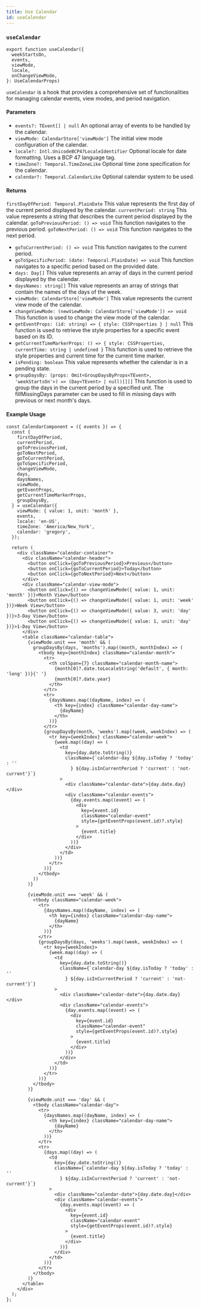 ```yaml
---
title: Use Calendar
id: useCalendar
---
```


### `useCalendar`

```tsx
export function useCalendar({
  weekStartsOn,
  events,
  viewMode,
  locale,
  onChangeViewMode,
}: UseCalendarProps)
```

`useCalendar` is a hook that provides a comprehensive set of functionalities for managing calendar events, view modes, and period navigation.


#### Parameters

- `events?: TEvent[] | null`
An optional array of events to be handled by the calendar.
- `viewMode: CalendarStore['viewMode']`
The initial view mode configuration of the calendar.
- `locale?: Intl.UnicodeBCP47LocaleIdentifier`
Optional locale for date formatting. Uses a BCP 47 language tag.
- `timeZone?: Temporal.TimeZoneLike`
Optional time zone specification for the calendar.
- `calendar?: Temporal.CalendarLike`
Optional calendar system to be used.


#### Returns

`firstDayOfPeriod: Temporal.PlainDate`
This value represents the first day of the current period displayed by the calendar.
`currentPeriod: string`
This value represents a string that describes the current period displayed by the calendar.
`goToPreviousPeriod: () => void`
This function navigates to the previous period.
`goToNextPeriod: () => void`
This function navigates to the next period.
- `goToCurrentPeriod: () => void`
This function navigates to the current period.
- `goToSpecificPeriod: (date: Temporal.PlainDate) => void`
This function navigates to a specific period based on the provided date.
- `days: Day[]`
This value represents an array of days in the current period displayed by the calendar.
- `daysNames: string[]`
This value represents an array of strings that contain the names of the days of the week.
- `viewMode: CalendarStore['viewMode']`
This value represents the current view mode of the calendar.
- `changeViewMode: (newViewMode: CalendarStore['viewMode']) => void`
This function is used to change the view mode of the calendar.
- `getEventProps: (id: string) => { style: CSSProperties } | null`
This function is used to retrieve the style properties for a specific event based on its ID.
- `getCurrentTimeMarkerProps: () => { style: CSSProperties, currentTime: string | undefined }`
This function is used to retrieve the style properties and current time for the current time marker.
- `isPending: boolean`
This value represents whether the calendar is in a pending state.
- `groupDaysBy: (props: Omit<GroupDaysByProps<TEvent>, 'weekStartsOn'>) => (Day<TEvent> | null)[][]`
This function is used to group the days in the current period by a specified unit. The fillMissingDays parameter can be used to fill in missing days with previous or next month's days.

#### Example Usage

```tsx
const CalendarComponent = ({ events }) => {
  const {
    firstDayOfPeriod,
    currentPeriod,
    goToPreviousPeriod,
    goToNextPeriod,
    goToCurrentPeriod,
    goToSpecificPeriod,
    changeViewMode,
    days,
    daysNames,
    viewMode,
    getEventProps,
    getCurrentTimeMarkerProps,
    groupDaysBy,
  } = useCalendar({
    viewMode: { value: 1, unit: 'month' },
    events,
    locale: 'en-US',
    timeZone: 'America/New_York',
    calendar: 'gregory',
  });

  return (
    <div className="calendar-container">
      <div className="calendar-header">
        <button onClick={goToPreviousPeriod}>Previous</button>
        <button onClick={goToCurrentPeriod}>Today</button>
        <button onClick={goToNextPeriod}>Next</button>
      </div>
      <div className="calendar-view-mode">
        <button onClick={() => changeViewMode({ value: 1, unit: 'month' })}>Month View</button>
        <button onClick={() => changeViewMode({ value: 1, unit: 'week' })}>Week View</button>
        <button onClick={() => changeViewMode({ value: 3, unit: 'day' })}>3-Day View</button>
        <button onClick={() => changeViewMode({ value: 1, unit: 'day' })}>1-Day View</button>
      </div>
      <table className="calendar-table">
        {viewMode.unit === 'month' && (
          groupDaysBy(days, 'months').map((month, monthIndex) => (
            <tbody key={monthIndex} className="calendar-month">
              <tr>
                <th colSpan={7} className="calendar-month-name">
                  {month[0]?.date.toLocaleString('default', { month: 'long' })}{' '}
                  {month[0]?.date.year}
                </th>
              </tr>
              <tr>
                {daysNames.map((dayName, index) => (
                  <th key={index} className="calendar-day-name">
                    {dayName}
                  </th>
                ))}
              </tr>
              {groupDaysBy(month, 'weeks').map((week, weekIndex) => (
                <tr key={weekIndex} className="calendar-week">
                  {week.map((day) => (
                    <td
                      key={day.date.toString()}
                      className={`calendar-day ${day.isToday ? 'today' : ''
                        } ${day.isInCurrentPeriod ? 'current' : 'not-current'}`}
                    >
                      <div className="calendar-date">{day.date.day}</div>
                      <div className="calendar-events">
                        {day.events.map((event) => (
                          <div
                            key={event.id}
                            className="calendar-event"
                            style={getEventProps(event.id)?.style}
                          >
                            {event.title}
                          </div>
                        ))}
                      </div>
                    </td>
                  ))}
                </tr>
              ))}
            </tbody>
          ))
        )}

        {viewMode.unit === 'week' && (
          <tbody className="calendar-week">
            <tr>
              {daysNames.map((dayName, index) => (
                <th key={index} className="calendar-day-name">
                  {dayName}
                </th>
              ))}
            </tr>
            {groupDaysBy(days, 'weeks').map((week, weekIndex) => (
              <tr key={weekIndex}>
                {week.map((day) => (
                  <td
                    key={day.date.toString()}
                    className={`calendar-day ${day.isToday ? 'today' : ''
                      } ${day.isInCurrentPeriod ? 'current' : 'not-current'}`}
                  >
                    <div className="calendar-date">{day.date.day}</div>
                    <div className="calendar-events">
                      {day.events.map((event) => (
                        <div
                          key={event.id}
                          className="calendar-event"
                          style={getEventProps(event.id)?.style}
                        >
                          {event.title}
                        </div>
                      ))}
                    </div>
                  </td>
                ))}
              </tr>
            ))}
          </tbody>
        )}

        {viewMode.unit === 'day' && (
          <tbody className="calendar-day">
            <tr>
              {daysNames.map((dayName, index) => (
                <th key={index} className="calendar-day-name">
                  {dayName}
                </th>
              ))}
            </tr>
            <tr>
              {days.map((day) => (
                <td
                  key={day.date.toString()}
                  className={`calendar-day ${day.isToday ? 'today' : ''
                    } ${day.isInCurrentPeriod ? 'current' : 'not-current'}`}
                >
                  <div className="calendar-date">{day.date.day}</div>
                  <div className="calendar-events">
                    {day.events.map((event) => (
                      <div
                        key={event.id}
                        className="calendar-event"
                        style={getEventProps(event.id)?.style}
                      >
                        {event.title}
                      </div>
                    ))}
                  </div>
                </td>
              ))}
            </tr>
          </tbody>
        )}
      </table>
    </div>
  );
};
```
